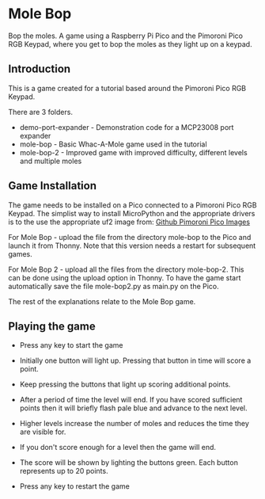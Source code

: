 # Mole Bop
Bop the moles. A game using a Raspberry Pi Pico and the Pimoroni Pico RGB Keypad, where you get to bop the moles as they light up on a keypad.

## Introduction

This is a game created for a tutorial based around the Pimoroni Pico RGB Keypad.

There are 3 folders.
* demo-port-expander - Demonstration code for a MCP23008 port expander
* mole-bop - Basic Whac-A-Mole game used in the tutorial
* mole-bop-2 - Improved game with improved difficulty, different levels and multiple moles

## Game Installation 

The game needs to be installed on a Pico connected to a Pimoroni Pico RGB Keypad. The simplist way to install MicroPython and the appropriate drivers is to the use the appropriate uf2 image from: [Github Pimoroni Pico Images](https://github.com/pimoroni/pimoroni-pico/releases/latest/) 

For Mole Bop - upload the file from the directory mole-bop to the Pico and launch it from Thonny. Note that this version needs a restart for subsequent games.

For Mole Bop 2 - upload all the files from the directory mole-bop-2. This can be done using the upload option in Thonny. To have the game start automatically save the file mole-bop2.py as main.py on the Pico.

The rest of the explanations relate to the Mole Bop game.

## Playing the game

* Press any key to start the game

* Initially one button will light up. Pressing that button in time will score a point.

* Keep pressing the buttons that light up scoring additional points.

* After a period of time the level will end. If you have scored sufficient points then it will briefly flash pale blue and advance to the next level.

* Higher levels increase the number of moles and reduces the time they are visible for.

* If you don't score enough for a level then the game will end.

* The score will be shown by lighting the buttons green. Each button represents up to 20 points.

* Press any key to restart the game

